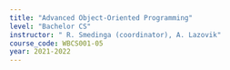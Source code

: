 ```yaml
---
title: "Advanced Object-Oriented Programming"
level: "Bachelor CS"
instructor: " R. Smedinga (coordinator), A. Lazovik"
course_code: WBCS001-05
year: 2021-2022
---
```

